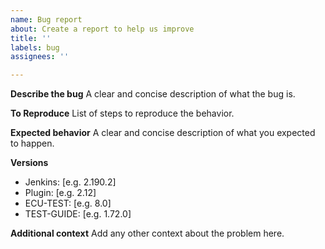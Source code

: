 ```yaml
---
name: Bug report
about: Create a report to help us improve
title: ''
labels: bug
assignees: ''

---
```


<!--
Never report security issues on GitHub or other public channels (Gitter/Twitter/etc.). Follow the instruction from [Jenkins Security](https://jenkins.io/security/) or use our [TraceTronic Support Center](https://support.tracetronic.com). For reporting issues containing NDA relevant information please also use our [TraceTronic Support Center](https://support.tracetronic.com).
-->

**Describe the bug**
A clear and concise description of what the bug is.

**To Reproduce**
List of steps to reproduce the behavior.

**Expected behavior**
A clear and concise description of what you expected to happen.

**Versions**
- Jenkins: [e.g. 2.190.2]
- Plugin: [e.g. 2.12]
- ECU-TEST: [e.g. 8.0]
- TEST-GUIDE: [e.g. 1.72.0]

**Additional context**
Add any other context about the problem here.
